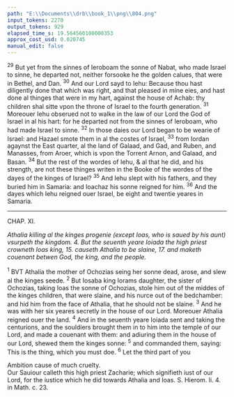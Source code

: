 ```yaml
---
path: "E:\\Documents\\drb\\book_1\\png\\804.png"
input_tokens: 2270
output_tokens: 929
elapsed_time_s: 19.564560100000353
approx_cost_usd: 0.020745
manual_edit: false
---
```

<sup>29</sup> But yet from the sinnes of Ieroboam the sonne of Nabat, who made Israel to sinne, he departed not, neither forsooke he the golden calues, that were in Bethel, and Dan. <sup>30</sup> And our Lord sayd to Iehu: Because thou hast diligently done that which was right, and that pleased in mine eies, and hast done al thinges that were in my hart, against the house of Achab: thy children shal sitte vpon the throne of Israel to the fourth generation. <sup>31</sup> Moreouer Iehu obserued not to walke in the law of our Lord the God of Israel in al his hart: for he departed not from the sinnes of Ieroboam, who had made Israel to sinne. <sup>32</sup> In those daies our Lord began to be wearie of Israel: and Hazael smote them in al the costes of Israel, <sup>33</sup> from Iordan agaynst the East quarter, al the land of Galaad, and Gad, and Ruben, and Manasses, from Aroer, which is vpon the Torrent Arnon, and Galaad, and Basan. <sup>34</sup> But the rest of the wordes of Iehu, & al that he did, and his strength, are not these thinges writen in the Booke of the wordes of the dayes of the kinges of Israel? <sup>35</sup> And Iehu slept with his fathers, and they buried him in Samaria: and Ioachaz his sonne reigned for him. <sup>36</sup> And the dayes which Iehu reigned ouer Israel, be eight and twentie yeares in Samaria.

<hr>

CHAP. XI.

*Athalia killing al the kinges progenie (except Ioas, who is saued by his aunt) vsurpeth the kingdom. 4. But the seuenth yeare Ioiada the high priest crowneth Ioas king, 15. causeth Athalia to be slaine, 17. and maketh couenant betwen God, the king, and the people.*

<sup>1</sup> BVT Athalia the mother of Ochozias seing her sonne dead, arose, and slew al the kinges seede. <sup>2</sup> But Iosaba king Iorams daughter, the sister of Ochozias, taking Ioas the sonne of Ochozias, stole him out of the middes of the kinges children, that were slaine, and his nurce out of the bedchamber: and hid him from the face of Athalia, that he should not be slaine. <sup>3</sup> And he was with her six yeares secretly in the house of our Lord. Moreouer Athalia reigned ouer the land. <sup>4</sup> And in the seuenth yeare Ioiada sent and taking the centurions, and the souldiers brought them in to him into the temple of our Lord, and made a couenant with them: and adiuring them in the house of our Lord, shewed them the kinges sonne: <sup>5</sup> and commanded them, saying: This is the thing, which you must doe. <sup>6</sup> Let the third part of you

[^1]: Moral good done in state of mortal sinne not meritorious of eternal life, are often rewarded temporally. *Aug. cont. mend. c. 7.*

<aside>Ambition cause of much cruelty.</aside>

<aside>Our Sauiour calleth this high priest Zacharie; which signifieth iust of our Lord, for the iustice which he did towards Athalia and Ioas. S. Hierom. li. 4. in Math. c. 23.</aside>